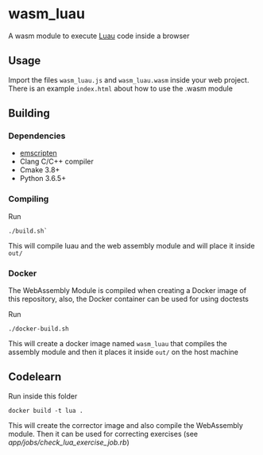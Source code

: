 # wasm_luau

A wasm module to execute [Luau](https://github.com/luau-lang/luau) code inside a browser

## Usage

Import the files `wasm_luau.js` and `wasm_luau.wasm` inside your web project.
There is an example `index.html` about how to use the .wasm module

## Building

### Dependencies

- [emscripten](https://github.com/kripken/emscripten)
- Clang C/C++ compiler
- Cmake 3.8+
- Python 3.6.5+

### Compiling

Run
```shell
./build.sh`
```

This will compile luau and the web assembly module and will place it
inside `out/`

### Docker

The WebAssembly Module is compiled when creating a Docker image of
this repository, also, the Docker container can be used for
using doctests

Run
```shell
./docker-build.sh 
```

This will create a docker image named `wasm_luau` that compiles the assembly module and then
it places it inside `out/` on the host machine

## Codelearn

Run inside this folder
```shell
docker build -t lua .
```

This will create the corrector image and also compile the WebAssembly module.
Then it can be used for correcting exercises (see _app/jobs/check_lua_exercise_job.rb_)

